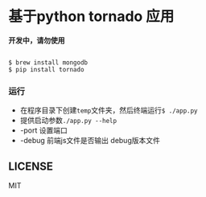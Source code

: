 # 基于python tornado 应用

**开发中，请勿使用**

```shell

$ brew install mongodb
$ pip install tornado

```

### 运行
* 在程序目录下创建`temp`文件夹，然后终端运行`$ ./app.py`
* 提供启动参数`./app.py --help`
* -port 设置端口
* -debug 前端js文件是否输出 debug版本文件

## LICENSE
MIT
